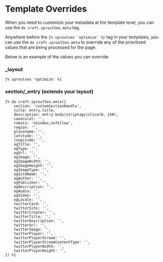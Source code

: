 # Template Overrides

When you need to customize your metadata at the template level, you can use the `do craft.sproutSeo.meta` tag.

Anywhere before the `{% sproutseo 'optimize' %}` tag in your templates, you can use the `do craft.sproutSeo.meta` to override any of the prioritized values that are being processed for the page.

Below is an example of the values you can override.

### _layout

``` twig
{% sproutseo 'optimize' %}
```

### section/_entry (extends your layout)

``` twig
{% do craft.sproutSeo.meta({ 
    section: 'customSectionHandle',
    title: entry.title,
    description: entry.body|striptags|slice(0, 150),
    canonical: '',
    robots: 'noindex,nofollow',
    region: '',
    placename: '',
    latitude: '',
    longitude: '',
    ogTitle: '',
    ogType: '',
    ogUrl: '',
    ogImage: '',
    ogImageWidth: '',
    ogImageHeight: '',
    ogImageType: '',            
    ogSiteName: '',
    ogAuthor: '',
    ogPublisher: '',        
    ogDescription: '',
    ogAudio: '',
    ogVideo: '',
    ogLocale: '',
    twitterCard: '',
    twitterSite: '',
    twitterCreator: '',
    twitterTitle: '',
    twitterDescription: '',
    twitterUrl: '',
    twitterImage: '',
    twitterPlayer: '',
    twitterPlayerStream: '', 
    twitterPlayerStreamContentType: '', 
    twitterPlayerWidth: '', 
    twitterPlayerHeight: '',                                        
}) %}
```
